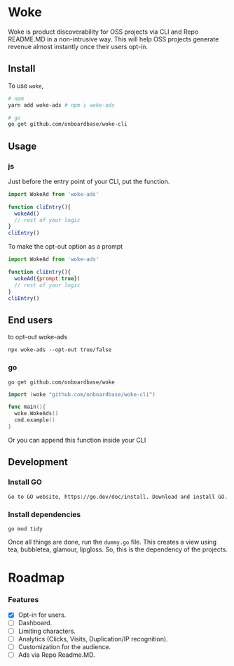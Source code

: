 <div align=“center”>

# Woke

Woke is product discoverability for OSS projects via CLI and Repo README.MD in a non-intrusive way. This will help OSS projects generate revenue almost instantly once their users opt-in. 

</div>

## Install

To use `woke`,

```bash
# npm
yarn add woke-ads # npm i woke-ads

# go
go get github.com/onboardbase/woke-cli
```

## Usage

### js

Just before the entry point of your CLI, put the function.

```js
import WokeAd from 'woke-ads'

function cliEntry(){
  wokeAd()
  // rest of your logic
}
cliEntry()
```

To make the opt-out option as a prompt

```js
import WokeAd from 'woke-ads'

function cliEntry(){
  wokeAd({prompt:true})
  // rest of your logic
}
cliEntry()
```

## End users

to opt-out woke-ads

`npx woke-ads --opt-out true/false`

### go 
`go get github.com/onboardbase/woke`

```go
import (woke "github.com/onboardbase/woke-cli")

func main(){
  woke.WokeAds()
  cmd.example()
}
```
Or you can append this function inside your CLI

## Development

### Install GO

```
Go to GO website, https://go.dev/doc/install. Download and install GO.
```

### Install dependencies 

```
go mod tidy
```

Once all things are done, run the `dummy.go` file. This creates a view using tea, bubbletea, glamour, lipgloss. So, this is the dependency of the projects.


# Roadmap

### Features

- [x] Opt-in for users.
- [ ] Dashboard.
- [ ] Limiting characters.
- [ ] Analytics (Clicks, Visits, Duplication/IP recognition).
- [ ] Customization for the audience. 
- [ ] Ads via Repo Readme.MD.
